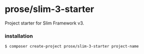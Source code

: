 # prose/slim-3-starter
Project starter for Slim Framework v3.

### installation 
```bash
$ composer create-project prose/slim-3-starter project-name
```

